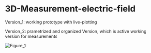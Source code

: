 # 3D-Measurement-electric-field

Version_1: working prototype with live-plotting

Version_2: prametrized and organized Version, which is active working version for measurements

![Figure_1](https://github.com/fabipfeif/3D-Measurement-electric-field/assets/74175600/d61b6b72-cce9-43eb-955e-911dbacef4fc)
